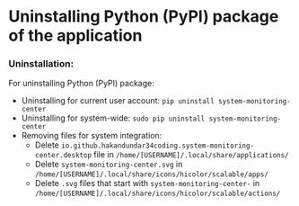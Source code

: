 # Uninstalling Python (PyPI) package of the application

### Uninstallation:
For uninstalling Python (PyPI) package:
- Uninstalling for current user account: `pip uninstall system-monitoring-center`
- Uninstalling for system-wide: `sudo pip uninstall system-monitoring-center`
- Removing files for system integration:
  - Delete `io.github.hakandundar34coding.system-monitoring-center.desktop` file in `/home/[USERNAME]/.local/share/applications/`
  - Delete `system-monitoring-center.svg` in `/home/[USERNAME]/.local/share/icons/hicolor/scalable/apps/`
  - Delete `.svg` files that start with `system-monitoring-center-` in `/home/[USERNAME]/.local/share/icons/hicolor/scalable/actions/`

